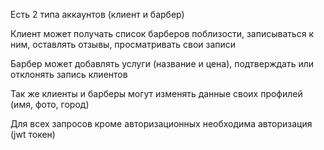 Есть 2 типа аккаунтов (клиент и барбер)

Клиент может получать список барберов поблизости, записываться к ним, оставлять отзывы, просматривать свои записи

Барбер может добавлять услуги (название и цена), подтверждать или отклонять запись клиентов

Так же клиенты и барберы могут изменять данные своих профилей (имя, фото, город)

Для всех запросов кроме авторизационных необходима авторизация (jwt токен) 
